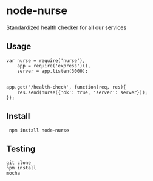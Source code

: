 # node-nurse

Standardized health checker for all our services

## Usage

    var nurse = require('nurse'),
        app = require('express')(),
        server = app.listen(3000);


    app.get('/health-check', function(req, res){
        res.send(nurse({'ok': true, 'server': server}));
    });


## Install

     npm install node-nurse

## Testing

    git clone
    npm install
    mocha
